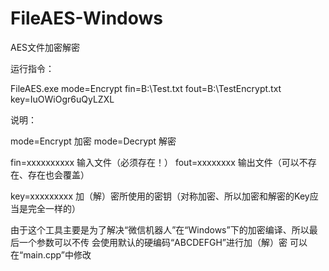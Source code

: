 # FileAES-Windows
AES文件加密解密


运行指令：

FileAES.exe mode=Encrypt fin=B:\Test.txt fout=B:\TestEncrypt.txt key=IuOWiOgr6uQyLZXL

说明：

mode=Encrypt	加密
mode=Decrypt	解密 

fin=xxxxxxxxxx	输入文件（必须存在！）
fout=xxxxxxxx	输出文件（可以不存在、存在也会覆盖）

key=xxxxxxxxx	加（解）密所使用的密钥（对称加密、所以加密和解密的Key应当是完全一样的）

由于这个工具主要是为了解决“微信机器人”在“Windows”下的加密编译、所以最后一个参数可以不传
会使用默认的硬编码“ABCDEFGH”进行加（解）密
可以在“main.cpp”中修改
